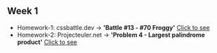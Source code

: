 ## Week 1

- Homework-1: cssbattle.dev -> **'Battle #13 - #70 Froggy'** [Click to see](https://cssbattle.dev/play/70)
- Homework-2: Projecteuler.net -> **'Problem 4 - Largest palindrome product'** [Click to see](https://projecteuler.net/problem=4)
